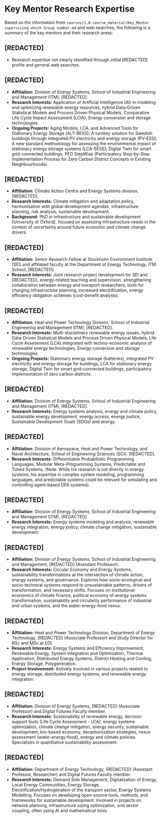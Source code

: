 # Key Mentor Research Expertise

Based on the information from `sources/1.0-course_material/Key_Mentor supervising which Group number.md` and web searches, the following is a summary of the key mentors and their research areas:

## [REDACTED]

*   Research expertise not clearly identified through initial [REDACTED] profile and general web searches.

## [REDACTED]

*   **Affiliation:** Division of Energy Systems, School of Industrial Engineering and Management (ITM), [REDACTED].
*   **Research Interests:** Application of Artificial Intelligence (AI) in modeling and optimizing renewable energy resources, hybrid Data-Driven Statistical Models and Process Driven Physical Models, Comparative Life Cycle Impact Assessment (LCIA), Energy conversion and storage technologies.
*   **Ongoing Projects:** Aging Models, LCA, and Advanced Tools for Stationary Energy Storage (ALT-BESS); A turnkey solution for Swedish buildings through integrated PV electricity and energy storage (PV-ESS); A new standard methodology for assessing the environmental impact of stationary energy storage systems (LCA-SESS); Digital Twin for smart grid-connected buildings; PED StepWise (Participatory Step-by-Step Implementation Process for Zero Carbon District Concepts in Existing Neighbourhoods).

## [REDACTED]

*   **Affiliation:** Climate Action Centre and Energy Systems division, [REDACTED].
*   **Research Interests:** Climate mitigation and adaptation policy, harmonisation with global development agendas, infrastructure planning, risk analysis, sustainable development.
*   **Background:** PhD in infrastructure and sustainable development (University of Oxford), focused on assessing infrastructure needs in the context of uncertainty around future economic and climate change drivers.

## [REDACTED]

*   **Affiliation:** Senior Research Fellow at Stockholm Environment Institute (SEI) and affiliated faculty at the Department of Energy Technology, ITM School, [REDACTED].
*   **Research Interests:** Joint research project development for SEI and [REDACTED], energy-related teaching and supervision, strengthening collaboration between energy and transport researchers, tools for charging infrastructure planning, increased electrification, energy efficiency obligation schemes (cost-benefit analysis).

## [REDACTED]

*   **Affiliation:** Heat and Power Technology Division, School of Industrial Engineering and Management (ITM), [REDACTED].
*   **Research Interests:** Multi-disciplinary renewable energy issues, hybrid Data-Driven Statistical Models and Process Driven Physical Models, Life Cycle Assessment (LCA) integrated with techno-economic analysis of renewable energy technologies, Energy conversion and storage technologies.
*   **Ongoing Projects:** Stationary energy storage (batteries), integrated PV electricity and energy storage for buildings, LCA for stationary energy storage, Digital Twin for smart grid-connected buildings, participatory implementation of zero carbon districts. 

## [REDACTED]

*   **Affiliation:** Division of Energy Systems, School of Industrial Engineering and Management (ITM), [REDACTED].
*   **Research Interests:** Energy systems analysis, energy and climate policy, sustainable energy development, energy access, energy justice, Sustainable Development Goals (SDGs) and energy.

## [REDACTED]

*   **Affiliation:** Division of Aerospace, Heat and Power Technology, and Naval Architecture, School of Engineering Sciences (SCI), [REDACTED].
*   **Research Interests:** Differentiable Probabilistic Programming Languages, Modular Meta-Programming Systems, Predictable and Timed Systems. (Note: While his research is not directly in energy systems, his expertise in complex system modeling, programming languages, and predictable systems could be relevant for simulating and controlling agent-based DER systems).

## [REDACTED]

*   **Affiliation:** Division of Energy Systems, School of Industrial Engineering and Management (ITM), [REDACTED].
*   **Research Interests:** Energy systems modeling and analysis, renewable energy integration, energy policy, climate change mitigation, sustainable development.

## [REDACTED]

*   **Affiliation:** Division of Energy Systems, School of Industrial Engineering and Management, [REDACTED] (Assistant Professor).
*   **Research Interests:** Circular Economy and Energy Systems, sustainability transformations at the intersection of climate action, energy systems, and governance. Explores how socio-ecological and socio-technical systems respond to unsustainable patterns, drivers of transformation, and necessary shifts. Focuses on institutional economics of climate finance, political economy of energy systems transformation, sustainability and circularity performance of industrial and urban systems, and the water-energy-food nexus.

## [REDACTED]

*   **Affiliation:** Heat and Power Technology Division, Department of Energy Technology, [REDACTED] (Associate Professor) and Study Director for BSc and MSc at EGI.
*   **Research Interests:** Energy Systems and Efficiency Improvement, Renewable Energy, System Integration and Optimization, Thermal Application, Distributed Energy Systems, District Heating and Cooling, Energy Storage, Polygeneration.
*   **Project Involvement:** Actively involved in various projects related to energy storage, distributed energy systems, and renewable energy integration.

## [REDACTED]

*   **Affiliation:** Division of Energy Systems, [REDACTED] (Associate Professor) and Digital Futures Faculty member.
*   **Research Interests:** Sustainability of renewable energy, decision support tools (Life Cycle Assessment - LCA), energy systems optimization, climate change mitigation, energy security, sustainable development, bio-based economy, decarbonization strategies, nexus assessment (water-energy-food), energy and climate policies. Specializes in quantitative sustainability assessment.

## [REDACTED]

*   **Affiliation:** Department of Energy Technology, [REDACTED] (Assistant Professor, Researcher) and Digital Futures Faculty member.
*   **Research Interests:** Demand Side Management, Digitalization of Energy, Local Energy Communities, Energy Storage, Electrification/Hydrogenation of the transport sector, Energy Systems Modelling. Focuses on developing open-source tools, methods, and frameworks for sustainable development. Involved in projects on network planning, infrastructure sizing optimization, and sector coupling, often using AI and mathematical tools. 